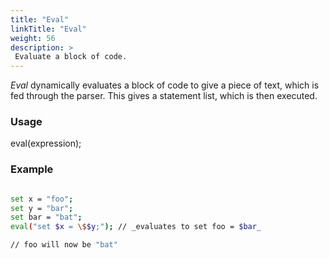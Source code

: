 ```yaml
---
title: "Eval"
linkTitle: "Eval"
weight: 56
description: >
 Evaluate a block of code. 
---
```


_Eval_ dynamically evaluates a block of code to give a piece of text, which is fed through the parser. This gives a statement list, which is then executed.

### Usage

eval(expression);

### Example

```bash

set x = "foo";
set y = "bar";
set bar = "bat";
eval("set $x = \$$y;"); // _evaluates to set foo = $bar_

// foo will now be "bat"
```

